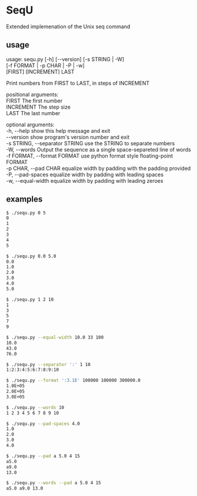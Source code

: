 # SeqU #

Extended implemenation of the Unix seq command

## usage ##

usage: sequ.py [-h] [--version] [-s STRING | -W]  
               [-f FORMAT | -p CHAR | -P | -w]  
               [FIRST] [INCREMENT] LAST  

Print numbers from FIRST to LAST, in steps of INCREMENT  

positional arguments:  
  FIRST                 The first number  
  INCREMENT             The step size  
  LAST                  The last number  

optional arguments:  
  -h, --help            show this help message and exit  
  --version             show program's version number and exit  
  -s STRING, --separator STRING
                        use the STRING to separate numbers  
  -W, --words           Output the sequence as a single space-separeted line
                        of words  
  -f FORMAT, --format FORMAT
                        use python format style floating-point FORMAT  
  -p CHAR, --pad CHAR   equalize width by padding with the padding provided  
  -P, --pad-spaces      equalize width by padding with leading spaces  
  -w, --equal-width     equalize width by padding with leading zeroes  

## examples ##

```sh
$ ./sequ.py 0 5
0
1
2
3
4
5

$ ./sequ.py 0.0 5.0
0.0
1.0
2.0
3.0
4.0
5.0

$ ./sequ.py 1 2 10
1
3
5
7
9

$ ./sequ.py --equal-width 10.0 33 100
10.0
43.0
76.0

$ ./sequ.py --separator ':' 1 10
1:2:3:4:5:6:7:8:9:10

$ ./sequ.py --format ':3.1E' 100000 100000 300000.0
1.0E+05
2.0E+05
3.0E+05

$ ./sequ.py --words 10
1 2 3 4 5 6 7 8 9 10

$ ./sequ.py --pad-spaces 4.0
1.0
2.0
3.0
4.0

$ ./sequ.py --pad a 5.0 4 15
a5.0
a9.0
13.0

$ ./sequ.py --words --pad a 5.0 4 15
a5.0 a9.0 13.0
```
